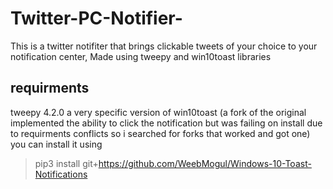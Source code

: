 # Twitter-PC-Notifier-
This is a twitter notifiter that brings clickable tweets of your choice to your notification center, Made using tweepy and win10toast libraries 

## requirments
tweepy 4.2.0
a very specific version of win10toast (a fork of the original implemented the ability to click the notification but was failing on install due to requirments conflicts so i searched for forks that worked and got one)
you can install it using
>pip3 install git+https://github.com/WeebMogul/Windows-10-Toast-Notifications


